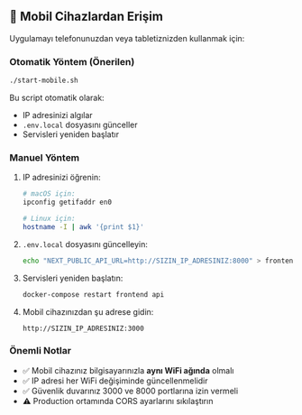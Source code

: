 
## 📱 Mobil Cihazlardan Erişim

Uygulamayı telefonunuzdan veya tabletiznizden kullanmak için:

### Otomatik Yöntem (Önerilen)

```bash
./start-mobile.sh
```

Bu script otomatik olarak:
- IP adresinizi algılar
- `.env.local` dosyasını günceller
- Servisleri yeniden başlatır

### Manuel Yöntem

1. IP adresinizi öğrenin:
   ```bash
   # macOS için:
   ipconfig getifaddr en0
   
   # Linux için:
   hostname -I | awk '{print $1}'
   ```

2. `.env.local` dosyasını güncelleyin:
   ```bash
   echo "NEXT_PUBLIC_API_URL=http://SIZIN_IP_ADRESINIZ:8000" > frontend/.env.local
   ```

3. Servisleri yeniden başlatın:
   ```bash
   docker-compose restart frontend api
   ```

4. Mobil cihazınızdan şu adrese gidin:
   ```
   http://SIZIN_IP_ADRESINIZ:3000
   ```

### Önemli Notlar

- ✅ Mobil cihazınız bilgisayarınızla **aynı WiFi ağında** olmalı
- ✅ IP adresi her WiFi değişiminde güncellenmelidir
- ✅ Güvenlik duvarınız 3000 ve 8000 portlarına izin vermeli
- ⚠️ Production ortamında CORS ayarlarını sıkılaştırın


